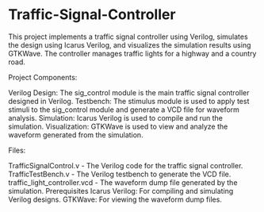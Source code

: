 # Traffic-Signal-Controller
This project implements a traffic signal controller using Verilog, simulates the design using Icarus Verilog, and visualizes the simulation results using GTKWave. The controller manages traffic lights for a highway and a country road.

Project Components:

Verilog Design: The sig_control module is the main traffic signal controller designed in Verilog.
Testbench: The stimulus module is used to apply test stimuli to the sig_control module and generate a VCD file for waveform analysis.
Simulation: Icarus Verilog is used to compile and run the simulation.
Visualization: GTKWave is used to view and analyze the waveform generated from the simulation.

Files:

TrafficSignalControl.v - The Verilog code for the traffic signal controller.
TrafficTestBench.v - The Verilog testbench to generate the VCD file.
traffic_light_controller.vcd - The waveform dump file generated by the simulation.
Prerequisites
Icarus Verilog: For compiling and simulating Verilog designs.
GTKWave: For viewing the waveform dump files.
